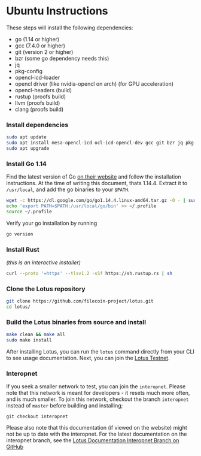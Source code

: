 # Ubuntu Instructions

These steps will install the following dependencies:

- go (1.14 or higher)
- gcc (7.4.0 or higher)
- git (version 2 or higher)
- bzr (some go dependency needs this)
- jq
- pkg-config
- opencl-icd-loader
- opencl driver (like nvidia-opencl on arch) (for GPU acceleration)
- opencl-headers (build)
- rustup (proofs build)
- llvm (proofs build)
- clang (proofs build)

### Install dependencies

```sh
sudo apt update
sudo apt install mesa-opencl-icd ocl-icd-opencl-dev gcc git bzr jq pkg-config curl
sudo apt upgrade
```

### Install Go 1.14

Find the latest version of Go [on their website](https://golang.org/dl/) and follow the installation instructions. At the time of writing this document, thats 1.14.4. Extract it to `/usr/local`, and add the go binaries to your `$PATH`.

```sh
wget -c https://dl.google.com/go/go1.14.4.linux-amd64.tar.gz -O - | sudo tar -xz -C /usr/local
echo 'export PATH=$PATH:/usr/local/go/bin' >> ~/.profile
source ~/.profile
```

Verify your go installation by running
```sh
go version
```

### Install Rust 
_(this is an interactive installer)_
```sh
curl --proto '=https' --tlsv1.2 -sSf https://sh.rustup.rs | sh
```

### Clone the Lotus repository

```sh
git clone https://github.com/filecoin-project/lotus.git
cd lotus/
```

### Build the Lotus binaries from source and install

```sh
make clean && make all
sudo make install
```

After installing Lotus, you can run the `lotus` command directly from your CLI to see usage documentation. Next, you can join the [Lotus Testnet](https://docs.lotu.sh/en+join-testnet).

### Interopnet

If you seek a smaller network to test, you can join the `interopnet`. Please note that this network is meant for developers - it resets much more often, and is much smaller. To join this network, checkout the branch `interopnet` instead of `master` before building and installing;
```
git checkout interopnet
```

Please also note that this documentation (if viewed on the website) might not be up to date with the interopnet. For the latest documentation on the interopnet branch, see the [Lotus Documentation Interopnet Branch on GitHub](https://github.com/filecoin-project/lotus/tree/interopnet/documentation/en)
